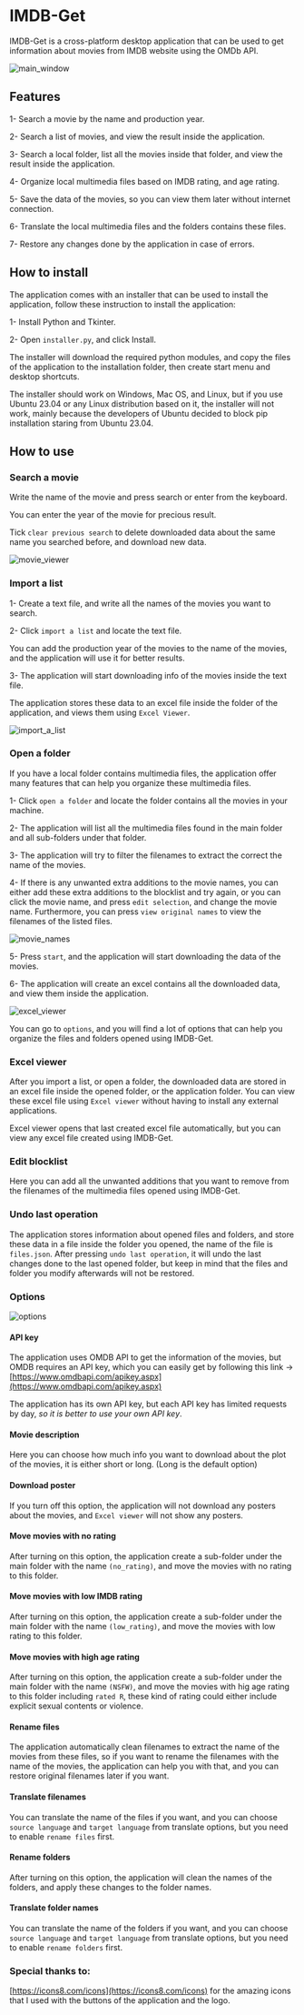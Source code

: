 # IMDB-Get
IMDB-Get is a cross-platform desktop application that can be used to get information about movies from IMDB website using the OMDb API.

![main_window](https://user-images.githubusercontent.com/29783425/214784391-f5933d90-f7b8-4494-b352-79d6cbea3fd1.png)

## Features
1- Search a movie by the name and production year.

2- Search a list of movies, and view the result inside the application.

3- Search a local folder, list all the movies inside that folder, and view the result inside the application.

4- Organize local multimedia files based on IMDB rating, and age rating.

5- Save the data of the movies, so you can view them later without internet connection.

6- Translate the local multimedia files and the folders contains these files.

7- Restore any changes done by the application in case of errors.

## How to install
The application comes with an installer that can be used to install the application, follow these instruction to install the application:

1- Install Python and Tkinter.

2- Open `installer.py`, and click Install.

The installer will download the required python modules, and copy the files of the application to the installation folder, then create start menu and desktop shortcuts.

The installer should work on Windows, Mac OS, and Linux, but if you use Ubuntu 23.04 or any Linux distribution based on it, the installer will not work, mainly because the developers of Ubuntu decided to block pip installation staring from Ubuntu 23.04.

## How to use

### Search a movie
Write the name of the movie and press search or enter from the keyboard.

You can enter the year of the movie for precious result.

Tick `clear previous search` to delete downloaded data about the same name you searched before, and download new data.

![movie_viewer](https://user-images.githubusercontent.com/29783425/214784470-183794ab-02ce-45a6-a85b-629362b8d574.png)

### Import a list
1- Create a text file, and write all the names of the movies you want to search.

2- Click `import a list` and locate the text file.

You can add the production year of the movies to the name of the movies, and the application will use it for better results.

3- The application will start downloading info of the movies inside the text file.

The application stores these data to an excel file inside the folder of the application, and views them using `Excel Viewer`.

![import_a_list](https://user-images.githubusercontent.com/29783425/214784727-f2b41f4a-72d4-420d-8f0f-9c1acfe2bede.png)

### Open a folder
If you have a local folder contains multimedia files, the application offer many features that can help you organize these multimedia files.

1- Click `open a folder` and locate the folder contains all the movies in your machine.

2- The application will list all the multimedia files found in the main folder and all sub-folders under that folder.

3- The application will try to filter the filenames to extract the correct the name of the movies.

4- If there is any unwanted extra additions to the movie names, you can either add these extra additions to the blocklist and try again, or you can click the movie name, and press `edit selection`, and change the movie name. Furthermore, you can press `view original names` to view the filenames of the listed files.

![movie_names](https://user-images.githubusercontent.com/29783425/214784872-e3dd11a1-8b36-4537-b3a7-e33ffb23526b.png)

5- Press `start`, and the application will start downloading the data of the movies.

6- The application will create an excel contains all the downloaded data, and view them inside the application.

![excel_viewer](https://user-images.githubusercontent.com/29783425/214784966-eeb63b6f-2fa9-4053-b68a-311e5c0e4268.png)

You can go to `options`, and you will find a lot of options that can help you organize the files and folders opened using IMDB-Get.

### Excel viewer
After you import a list, or open a folder, the downloaded data are stored in an excel file inside the opened folder, or the application folder. You can view these excel file using `Excel viewer` without having to install any external applications.

Excel viewer opens that last created excel file automatically, but you can view any excel file created using IMDB-Get.

### Edit blocklist
Here you can add all the unwanted additions that you want to remove from the filenames of the multimedia files opened using IMDB-Get.

### Undo last operation
The application stores information about opened files and folders, and store these data in a file inside the folder you opened, the name of the file is `files.json`.
After pressing `undo last operation`, it will undo the last changes done to the last opened folder, but keep in mind that the files and folder you modify afterwards will not be restored.

### Options

![options](https://user-images.githubusercontent.com/29783425/214785092-a27a1162-da26-41fa-8be9-f53f14d7a164.png)

#### API key
The application uses OMDB API to get the information of the movies, but OMDB requires an API key, which you can easily get by following this link -> [https://www.omdbapi.com/apikey.aspx](https://www.omdbapi.com/apikey.aspx)

The application has its own API key, but each API key has limited requests by day, *so it is better to use your own API key*.

#### Movie description
Here you can choose how much info you want to download about the plot of the movies, it is either short or long. (Long is the default option)

#### Download poster
If you turn off this option, the application will not download any posters about the movies, and `Excel viewer` will not show any posters.

#### Move movies with no rating
After turning on this option, the application create a sub-folder under the main folder with the name `(no_rating)`, and move the movies with no rating to this folder.

#### Move movies with low IMDB rating
After turning on this option, the application create a sub-folder under the main folder with the name `(low_rating)`, and move the movies with low rating to this folder.

#### Move movies with high age rating
After turning on this option, the application create a sub-folder under the main folder with the name `(NSFW)`, and move the movies with hig age rating to this folder including `rated R`, these kind of rating could either include explicit sexual contents or violence.

#### Rename files
The application automatically clean filenames to extract the name of the movies from these files, so if you want to rename the filenames with the name of the movies, the application can help you with that, and you can restore original filenames later if you want.

#### Translate filenames
You can translate the name of the files if you want, and you can choose `source language` and `target language` from translate options, but you need to enable `rename files` first.

#### Rename folders
After turning on this option, the application will clean the names of the folders, and apply these changes to the folder names.

#### Translate folder names
You can translate the name of the folders if you want, and you can choose `source language` and `target language` from translate options, but you need to enable `rename folders` first.

### Special thanks to:
[https://icons8.com/icons](https://icons8.com/icons)
for the amazing icons that I used with the buttons of the application and the logo.
